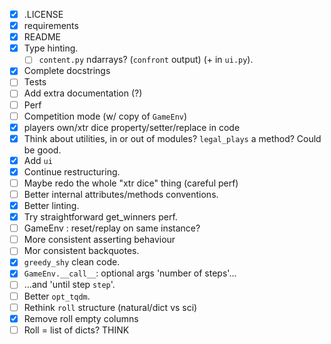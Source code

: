 - [x] .LICENSE
- [x] requirements
- [x] README
- [x] Type hinting.
	- [ ] `content.py` ndarrays? (`confront` output) (+ in `ui.py`).
- [x] Complete docstrings
- [ ] Tests
- [ ] Add extra documentation (?)
- [ ] Perf
- [ ] Competition mode (w/ copy of `GameEnv`)
- [x] players own/xtr dice property/setter/replace in code
- [x] Think about utilities, in or out of modules? `legal_plays` a method? Could be good.
- [x] Add `ui`
- [x] Continue restructuring.
- [ ] Maybe redo the whole "xtr dice" thing (careful perf)
- [ ] Better internal attributes/methods conventions.
- [x] Better linting.
- [x] Try straightforward get_winners perf.
- [ ] GameEnv : reset/replay on same instance?
- [ ] More consistent asserting behaviour
- [ ] Mor consistent backquotes.
- [x] `greedy_shy` clean code.
- [x] `GameEnv.__call__`: optional args 'number of steps'...
- [ ] ...and 'until step `step`'.
- [ ] Better `opt_tqdm`.
- [ ] Rethink `roll` structure (natural/dict vs sci)
- [x] Remove roll empty columns
- [ ] Roll = list of dicts? THINK
